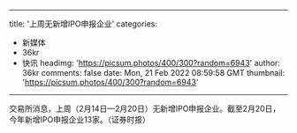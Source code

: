 
---
title: '上周无新增IPO申报企业'
categories: 
 - 新媒体
 - 36kr
 - 快讯
headimg: 'https://picsum.photos/400/300?random=6943'
author: 36kr
comments: false
date: Mon, 21 Feb 2022 08:59:58 GMT
thumbnail: 'https://picsum.photos/400/300?random=6943'
---

<div>   
交易所消息，上周（2月14日—2月20日）无新增IPO申报企业。截至2月20日，今年新增IPO申报企业13家。（证券时报）  
</div>
            